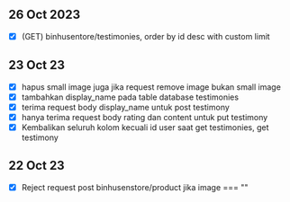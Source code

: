 
<!-- 
- [ ] Tidak boleh hapus category jika ada produk yang masih menggunakan produk tersebut
- [ ] (GET) produk/landing page order categories by id desc
- [ ] Jika nama produk > 44 character, tidak usah ditambah ...
- [ ] Bikin validasi is admin(id_admin) untuk admin permission
 -->

## 26 Oct 2023
- [x] (GET) binhusentore/testimonies, order by id desc with custom limit

## 23 Oct 23
- [x] hapus small image juga jika request remove image bukan small image
- [x] tambahkan display_name pada table database testimonies
- [x] terima request body display_name untuk post testimony
- [x] hanya terima request body rating dan content untuk put testimony
- [x] Kembalikan seluruh kolom kecuali id user saat get testimonies, get testimony

## 22 Oct 23

- [x] Reject request post binhusenstore/product jika image === ""